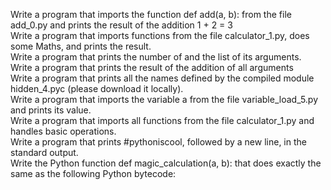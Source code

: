 Write a program that imports the function def add(a, b): from the file add_0.py and prints the result of the addition 1 + 2 = 3  
Write a program that imports functions from the file calculator_1.py, does some Maths, and prints the result.  
Write a program that prints the number of and the list of its arguments.  
Write a program that prints the result of the addition of all arguments  
Write a program that prints all the names defined by the compiled module hidden_4.pyc (please download it locally).  
Write a program that imports the variable a from the file variable_load_5.py and prints its value.  
Write a program that imports all functions from the file calculator_1.py and handles basic operations.  
Write a program that prints #pythoniscool, followed by a new line, in the standard output.  
Write the Python function def magic_calculation(a, b): that does exactly the same as the following Python bytecode:  
